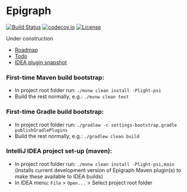 # Epigraph
[![Build Status](https://travis-ci.org/SumoLogic/epigraph.svg?branch=master)](https://travis-ci.org/SumoLogic/epigraph/branches)
[![codecov.io](https://codecov.io/github/SumoLogic/epigraph/coverage.svg)](https://codecov.io/github/SumoLogic/epigraph)
[![License](https://img.shields.io/github/license/SumoLogic/epigraph.svg)](LICENSE.md)

Under construction

- [Roadmap](roadmap.md)
- [Todo](todo.md)
- [IDEA plugin snapshot](https://github.com/SumoLogic/epigraph/files/1181584/epigraph-idea-plugin-0.0.5.zip)


### First-time Maven build bootstrap:
- In project root folder run: `./mvnw clean install -Plight-psi`
- Build the rest normally, e.g.: `./mvnw clean test`

### First-time Gradle build bootstrap:
- In project root folder run: `./gradlew -c settings-bootstrap.gradle publishGradlePlugins`
- Build the rest normally, e.g.: `./gradlew clean build`

### IntelliJ IDEA project set-up (maven):
- In project root folder run: `./mvnw clean install -Plight-psi,main`
  (installs current development version of Epigraph Maven plugin(s) to make these available to IDEA builds)
- In IDEA menu: `File` > `Open...` > Select project root folder

